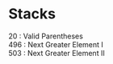 <h1>Stacks</h1>

20 : Valid Parentheses  
496 : Next Greater Element I  
503 : Next Greater Element II  

